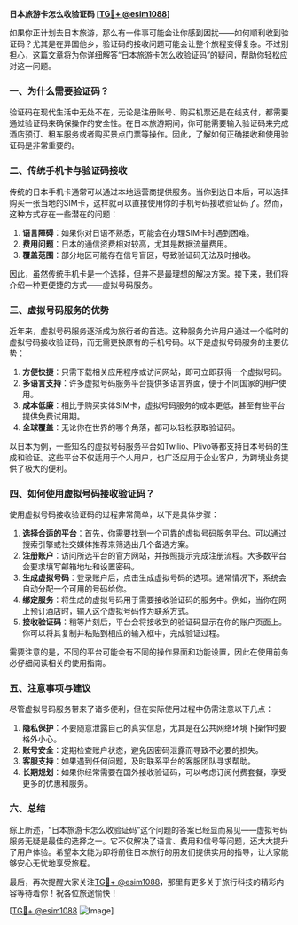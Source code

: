 **日本旅游卡怎么收验证码 [[TG💪+ @esim1088](https://t.me/s/esim1088)]**

如果你正计划去日本旅游，那么有一件事可能会让你感到困扰——如何顺利收到验证码？尤其是在异国他乡，验证码的接收问题可能会让整个旅程变得复杂。不过别担心，这篇文章将为你详细解答“日本旅游卡怎么收验证码”的疑问，帮助你轻松应对这一问题。

### 一、为什么需要验证码？

验证码在现代生活中无处不在，无论是注册账号、购买机票还是在线支付，都需要通过验证码来确保操作的安全性。在日本旅游期间，你可能需要输入验证码来完成酒店预订、租车服务或者购买景点门票等操作。因此，了解如何正确接收和使用验证码是非常重要的。

### 二、传统手机卡与验证码接收

传统的日本手机卡通常可以通过本地运营商提供服务。当你到达日本后，可以选择购买一张当地的SIM卡，这样就可以直接使用你的手机号码接收验证码了。然而，这种方式存在一些潜在的问题：

1. **语言障碍**：如果你对日语不熟悉，可能会在办理SIM卡时遇到困难。
2. **费用问题**：日本的通信资费相对较高，尤其是数据流量费用。
3. **覆盖范围**：部分地区可能存在信号盲区，导致验证码无法及时接收。

因此，虽然传统手机卡是一个选择，但并不是最理想的解决方案。接下来，我们将介绍一种更便捷的方式——虚拟号码服务。

### 三、虚拟号码服务的优势

近年来，虚拟号码服务逐渐成为旅行者的首选。这种服务允许用户通过一个临时的虚拟号码接收验证码，而无需更换原有的手机号码。以下是虚拟号码服务的主要优势：

1. **方便快捷**：只需下载相关应用程序或访问网站，即可立即获得一个虚拟号码。
2. **多语言支持**：许多虚拟号码服务平台提供多语言界面，便于不同国家的用户使用。
3. **成本低廉**：相比于购买实体SIM卡，虚拟号码服务的成本更低，甚至有些平台提供免费试用期。
4. **全球覆盖**：无论你在世界的哪个角落，都可以轻松获取验证码。

以日本为例，一些知名的虚拟号码服务平台如Twilio、Plivo等都支持日本号码的生成和验证。这些平台不仅适用于个人用户，也广泛应用于企业客户，为跨境业务提供了极大的便利。

### 四、如何使用虚拟号码接收验证码？

使用虚拟号码接收验证码的过程非常简单，以下是具体步骤：

1. **选择合适的平台**：首先，你需要找到一个可靠的虚拟号码服务平台。可以通过搜索引擎或社交媒体推荐来筛选出几个备选方案。
2. **注册账户**：访问所选平台的官方网站，并按照提示完成注册流程。大多数平台会要求填写邮箱地址和设置密码。
3. **生成虚拟号码**：登录账户后，点击生成虚拟号码的选项。通常情况下，系统会自动分配一个可用的号码给你。
4. **绑定服务**：将生成的虚拟号码用于需要接收验证码的服务中。例如，当你在网上预订酒店时，输入这个虚拟号码作为联系方式。
5. **接收验证码**：稍等片刻后，平台会将接收到的验证码显示在你的账户页面上。你可以将其复制并粘贴到相应的输入框中，完成验证过程。

需要注意的是，不同的平台可能会有不同的操作界面和功能设置，因此在使用前务必仔细阅读相关的使用指南。

### 五、注意事项与建议

尽管虚拟号码服务带来了诸多便利，但在实际使用过程中仍需注意以下几点：

1. **隐私保护**：不要随意泄露自己的真实信息，尤其是在公共网络环境下操作时要格外小心。
2. **账号安全**：定期检查账户状态，避免因密码泄露而导致不必要的损失。
3. **客服支持**：如果遇到任何问题，及时联系平台的客服团队寻求帮助。
4. **长期规划**：如果你经常需要在国外接收验证码，可以考虑订阅付费套餐，享受更多的优惠和服务。

### 六、总结

综上所述，“日本旅游卡怎么收验证码”这个问题的答案已经显而易见——虚拟号码服务无疑是最佳的选择之一。它不仅解决了语言、费用和信号等问题，还大大提升了用户体验。希望本文能为即将前往日本旅行的朋友们提供实用的指导，让大家能够安心无忧地享受旅程。

最后，再次提醒大家关注[TG💪+ @esim1088](https://t.me/s/esim1088)，那里有更多关于旅行科技的精彩内容等待着你！祝各位旅途愉快！

[[TG💪+ @esim1088](https://t.me/s/esim1088) ![Image](https://i.postimg.cc/4NQfJmqS/Snipaste-2025-05-13-00-14-12.png)]